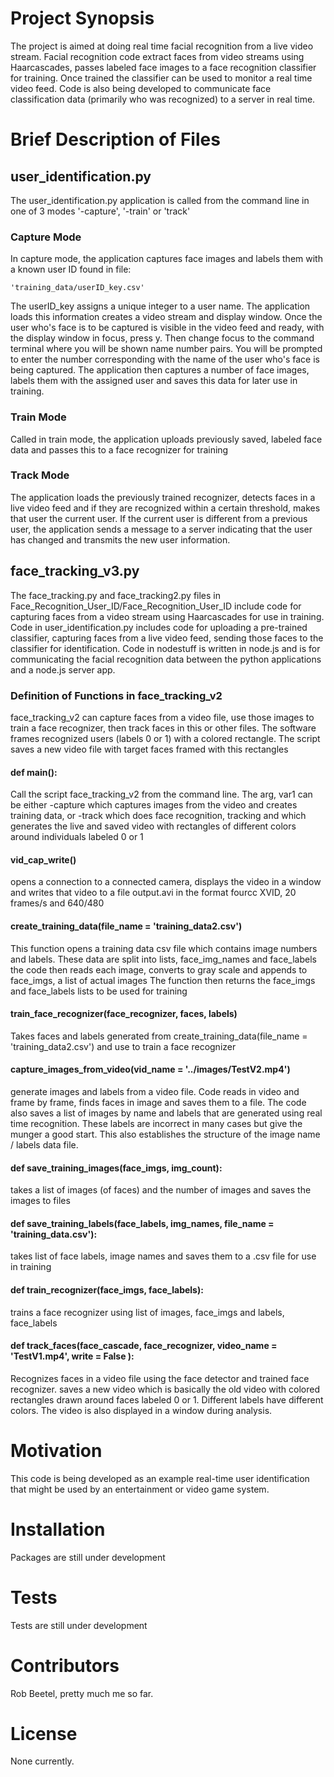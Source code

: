# Project Synopsis

The project is aimed at doing real time facial 
recognition from a live video stream. Facial recognition code extract faces from video streams 
using Haarcascades, passes labeled face images to a face recognition classifier for training. 
Once trained the classifier can be used to monitor a real time video feed. Code is also being 
developed to communicate face classification data (primarily who was recognized) to a server in 
real time. 


# Brief Description of Files
## user_identification.py

The user_identification.py application is called from the command line in one of 3 modes
'-capture', '-train' or 'track'

### Capture Mode
In capture mode, the application captures face images and labels them with a known user ID 
found in file:

    'training_data/userID_key.csv'  

The userID_key assigns a unique integer to a user name. The application loads this information
creates a video stream and display window. Once the user who's face is to be captured is visible 
in the video feed and ready, with the display window in focus, press y. Then change focus to the
command terminal where you will be shown name number pairs. You will be prompted to enter the 
number corresponding with the name of the user who's face is being captured. 
The application then captures a number of face images, labels them with the assigned user and saves 
this data for later use in training. 

### Train Mode 
Called in train mode, the application uploads previously saved, labeled face data and passes
this to a face recognizer for training

### Track Mode
The application loads the previously trained recognizer, detects faces in a live video feed and
if they are recognized within a certain threshold, makes that user the current user. If the 
current user is different from a previous user, the application sends a message to a server 
indicating that the user has changed and transmits the new user information. 







## face_tracking_v3.py
The face_tracking.py and face_tracking2.py files in Face_Recognition_User_ID/Face_Recognition_User_ID 
include code for capturing faces from a video stream using Haarcascades for use in training. Code 
in user_identification.py includes code for uploading a pre-trained classifier, capturing faces 
from a live video feed, sending those faces to the classifier for identification. Code in nodestuff 
is written in node.js and is for communicating the facial recognition data between the python applications 
and a node.js server app. 

### Definition of Functions in face_tracking_v2
face_tracking_v2 can capture faces from a video file, use those images to train a face 
recognizer, then track faces in this or other files. The software frames recognized users (labels 0 or 1)
with a colored rectangle. The script saves a new video file with target faces framed with this rectangles


#### def main():
Call the script face_tracking_v2 from the command line. The arg, var1 can be either -capture
which captures images from the video and creates training data, or -track which does face 
recognition, tracking and which generates the live and saved video with rectangles of different 
colors around individuals labeled 0 or 1




#### vid_cap_write()
opens a connection to a connected camera, displays the video in a window
and writes that video to a file output.avi in the format fourcc XVID, 20 frames/s and 640/480

#### create_training_data(file_name = 'training_data2.csv')
This function opens a training data csv file which contains image numbers
and labels. These data are split into lists, face_img_names and face_labels
the code then reads each image, converts to gray scale and 
appends to face_imgs, a list of actual images
The function then returns the face_imgs and face_labels lists to be used for
training

#### train_face_recognizer(face_recognizer, faces, labels)
Takes faces and labels generated from create_training_data(file_name = 'training_data2.csv')
and use to train a face recognizer

#### capture_images_from_video(vid_name = '../images/TestV2.mp4')
generate images and labels from a video file. Code reads in video and frame by 
frame, finds faces in image and saves them to a file. The code also saves a 
list of images by name and labels that are generated using real time recognition. 
These labels are incorrect in many cases but give the munger a good start. This
also establishes the structure of the image name / labels data file. 

#### def save_training_images(face_imgs, img_count):
takes a list of images (of faces) and the number of images and saves the 
images to files

#### def save_training_labels(face_labels, img_names, file_name = 'training_data.csv'):
takes list of face labels, image names and saves them to a .csv file for 
use in training


#### def train_recognizer(face_imgs, face_labels):
trains a face recognizer using list of images, face_imgs and labels,
face_labels

#### def track_faces(face_cascade, face_recognizer, video_name = 'TestV1.mp4',  write = False ): 
Recognizes faces in a video file using the face detector and trained 
face recognizer. saves a new video which is basically the old video with 
colored rectangles drawn around faces labeled 0 or 1. Different labels
have different colors. The video is also displayed in a window during 
analysis. 

# Motivation

This code is being developed as an example real-time user identification that might be used by an 
entertainment or video game system. 

# Installation

Packages are still under development


# Tests

Tests are still under development

# Contributors

Rob Beetel, pretty much me so far. 

# License

None currently. 

